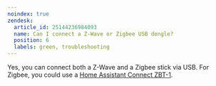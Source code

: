 ```yaml
---
noindex: true
zendesk:
  article_id: 25144236984093
  name: Can I connect a Z-Wave or Zigbee USB dongle?
  position: 6
  labels: green, troubleshooting
---
```


Yes, you can connect both a Z-Wave and a Zigbee stick via USB. For Zigbee, you could use a [Home Assistant Connect ZBT-1](https://www.home-assistant.io/connectzbt1).
